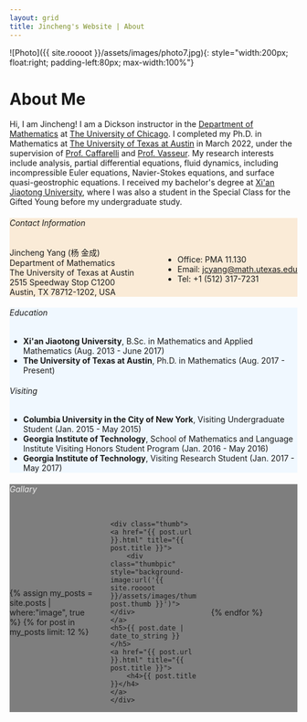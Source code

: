 ```yaml
---
layout: grid
title: Jincheng's Website | About
---
```


<div class="content" markdown="1">

![Photo]({{ site.roooot }}/assets/images/photo7.jpg){: style="width:200px; float:right; padding-left:80px; max-width:100%"}

# About Me

Hi, I am Jincheng! I am a Dickson instructor in the [Department of Mathematics](https://mathematics.uchicago.edu) at [The University of Chicago](https://www.uchicago.edu). I completed my Ph.D. in Mathematics at [The University of Texas at Austin](https://www.utexas.edu) in March 2022, under the supervision of [Prof. Caffarelli](https://web.ma.utexas.edu/users/caffarel/) and [Prof. Vasseur](https://web.ma.utexas.edu/users/vasseur/). My research interests include analysis, partial differential equations, fluid dynamics, including incompressible Euler equations, Navier-Stokes equations, and surface quasi-geostrophic equations. I received my bachelor's degree at [Xi'an Jiaotong University](http://www.xjtu.edu.cn), where I was also a student in the Special Class for the Gifted Young before my undergraduate study. 

</div>

<div style="background:white;display:none">
<div class="content" markdown="1">

[![You Belong Here]({{ site.roooot }}/assets/images/YouBelongHere.jpg){: width='35%'}](https://cns.utexas.edu/diversity)
[![You Belong Here Flyer]({{ site.roooot }}/assets/images/YouBelongHereFlyer.svg){: width='60%' style='float:right'}]({{ site.roooot }}/assets/files/YouBelongHereFlyer.pdf)

</div>
</div>

<div style="background:antiquewhite">
<div class="content" markdown="1">

###### Contact Information

<div style="float:right">
<div style="display:inline" markdown="1">

- Office: PMA 11.130
- Email: [jcyang@math.utexas.edu](mailto:jcyang@math.utexas.edu)
- Tel: +1 (512) 317-7231

</div>
</div>

<div>
<p style="margin:0px; padding:0px">
Jincheng Yang (杨 金成)
</p>
<p style="margin:0px; padding:0px">
Department of Mathematics
</p>
<p style="margin:0px; padding:0px">
The University of Texas at Austin
</p>
<p style="margin:0px; padding:0px">
2515 Speedway Stop C1200
</p>
<p style="margin-top:0px; padding:0px">
Austin, TX 78712-1202, USA
</p>
</div>

</div>
</div>

<div style="background: aliceblue">
<div class="content" markdown="1">

###### Education

- **Xi'an Jiaotong University**, B.Sc. in Mathematics and Applied Mathematics (Aug. 2013 - June 2017)
- **The University of Texas at Austin**, Ph.D. in Mathematics (Aug. 2017 - Present)

###### Visiting

- **Columbia University in the City of New York**, Visiting Undergraduate Student (Jan. 2015 - May 2015)
- **Georgia Institute of Technology**, School of Mathematics and Language Institute Visiting Honors Student Program (Jan. 2016 - May 2016)
- **Georgia Institute of Technology**, Visiting Research Student (Jan. 2017 - May 2017)

</div>
</div>

<div style="background:linear-gradient( rgba(0, 0, 0, 0.5), rgba(0, 0, 0, 0.5) ), url('{{ site.roooot }}/assets/images/gallary.jpg');background-size:cover;background-position:center">
<div class="content">

<h6 style="color: #EEE">Gallary</h6>

<div style="display:grid;grid-template-columns:30% 30% 30%;align-items:center;justify-content:space-between;grid-row-gap:2.5em">

{% assign my_posts = site.posts | where:"image", true %}
{% for post in my_posts limit: 12 %}

	<div class="thumb">
	<a href="{{ post.url }}.html" title="{{ post.title }}">
		<div class="thumbpic" style="background-image:url('{{ site.roooot }}/assets/images/thumbnails/{{ post.thumb }}')"></div>
	</a>
	<h5>{{ post.date | date_to_string }}</h5>
	<a href="{{ post.url }}.html" title="{{ post.title }}">
		<h4>{{ post.title }}</h4>
	</a>
	</div>

{% endfor %}

</div>

</div>
</div>

